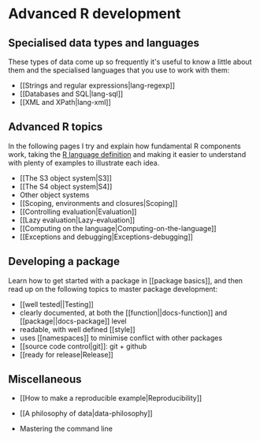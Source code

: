 # Advanced R development

## Specialised data types and languages

These types of data come up so frequently it's useful to know a little about them and the specialised languages that you use to work with them:

  * [[Strings and regular expressions|lang-regexp]]
  * [[Databases and SQL|lang-sql]]
  * [[XML and XPath|lang-xml]]

## Advanced R topics

In the following pages I try and explain how fundamental R components work, taking the [R language definition][lang-def] and making it easier to understand with plenty of examples to illustrate each idea.

  * [[The S3 object system|S3]]
  * [[The S4 object system|S4]]
  * Other object systems
  * [[Scoping, environments and closures|Scoping]]
  * [[Controlling evaluation|Evaluation]]
  * [[Lazy evaluation|Lazy-evaluation]]
  * [[Computing on the language|Computing-on-the-language]]
  * [[Exceptions and debugging|Exceptions-debugging]]

## Developing a package

Learn how to get started with a package in [[package basics]], and then read up on the following topics to master package development:

  * [[well tested||Testing]]
  * clearly documented, at both the [[function||docs-function]] and
    [[package||docs-package]] level
  * readable, with well defined [[style]]
  * uses [[namespaces]] to minimise conflict with other packages
  * [[source code control|git]]: git + github
  * [[ready for release|Release]]

## Miscellaneous

* [[How to make a reproducible example|Reproducibility]]
* [[A philosophy of data|data-philosophy]]
* Mastering the command line

  [lang-def]:http://cran.r-project.org/doc/manuals/R-lang.html

